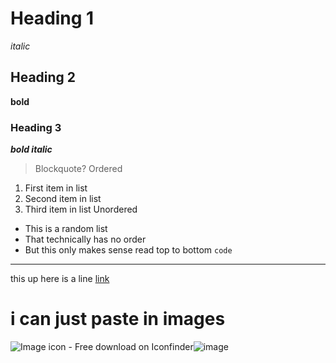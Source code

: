 # Heading 1
*italic*
## Heading 2
**bold**
### Heading 3
***bold italic***
> Blockquote?
Ordered
1. First item in list
2. Second item in list
3. Third item in list
Unordered
- This is a random list
- That technically has no order
- But this only makes sense read top to bottom
`code`
---
this up here is a line
[link](https://dbshorts.github.io)
# i can just paste in images
<img src="https://cdn4.iconfinder.com/data/icons/ionicons/512/icon-image-512.png" alt="Image icon - Free download on Iconfinder"/>![image](https://user-images.githubusercontent.com/90058949/151272402-f8a07d96-10b8-4d43-9bae-b1d9d2109e73.png)
